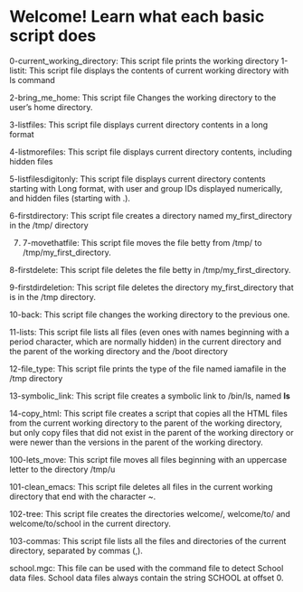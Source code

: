 # Welcome! Learn what each basic script does

0-current_working_directory: This script file prints the working directory
1-listit: This script file displays the contents of current working directory with ls command

2-bring_me_home: This script file Changes the working directory to the user’s home directory.

3-listfiles: This script file displays current directory contents in a long format

4-listmorefiles: This script file displays current directory contents, including hidden files

5-listfilesdigitonly: This script file displays current directory contents starting with Long format, with user and group IDs displayed numerically, and hidden files (starting with .).

6-firstdirectory: This script file creates a directory named my_first_directory in the /tmp/ directory

7. 7-movethatfile: This script file moves the file betty from /tmp/ to /tmp/my_first_directory.

8-firstdelete: This script file deletes the file betty in /tmp/my_first_directory.

9-firstdirdeletion: This script file deletes the directory my_first_directory that is in the /tmp directory.

10-back: This script file changes the working directory to the previous one.

11-lists: This script file lists all files (even ones with names beginning with a period character, which are normally hidden) in the current directory and the parent of the working directory and the /boot directory

12-file_type: This script file prints the type of the file named iamafile in the /tmp directory

13-symbolic_link: This script file creates a symbolic link to /bin/ls, named __ls__

14-copy_html: This script file creates a script that copies all the HTML files from the current working directory to the parent of the working directory, but only copy files that did not exist in the parent of the working directory or were newer than the versions in the parent of the working directory.

100-lets_move: This script file moves all files beginning with an uppercase letter to the directory /tmp/u

101-clean_emacs: This script file deletes all files in the current working directory that end with the character ~.

102-tree: This script file creates the directories welcome/, welcome/to/ and welcome/to/school in the current directory.

103-commas: This script file lists all the files and directories of the current directory, separated by commas (,).

school.mgc: This file can be used with the command file to detect School data files. School data files always contain the string SCHOOL at offset 0.
